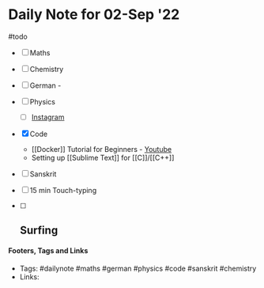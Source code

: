 # Daily Note for 02-Sep '22
#todo
- [ ] Maths
- [ ] Chemistry
- [ ] German - 
- [ ] Physics
	- [ ] [Instagram](https://www.instagram.com/physics.infographics/)
- [x] Code
	- [[Docker]] Tutorial for Beginners - [Youtube](https://www.youtube.com/watch?v=pTFZFxd4hOI) 
	- Setting up [[Sublime Text]] for [[C]]/[[C++]]
- [ ] Sanskrit
- [ ] 15 min Touch-typing
- [ ] Surfing
	-  


#### Footers, Tags and Links
- Tags: #dailynote #maths #german #physics #code #sanskrit #chemistry
- Links: 

[^1]: